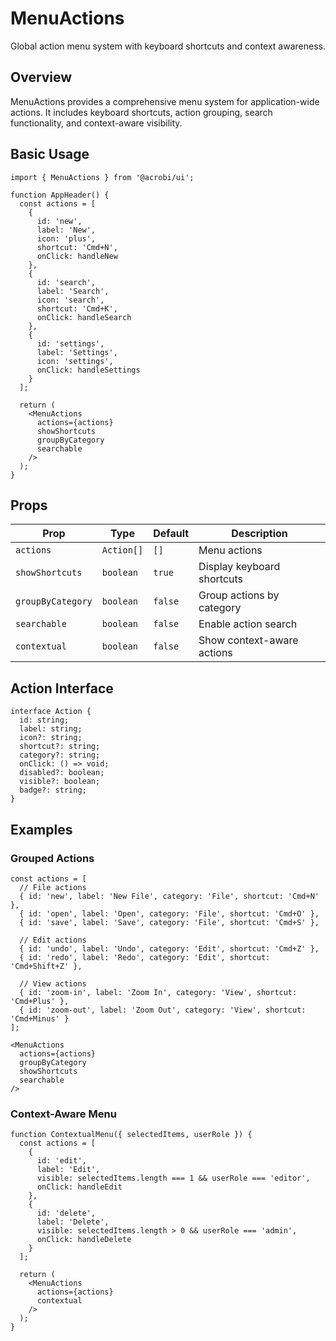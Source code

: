 # MenuActions

Global action menu system with keyboard shortcuts and context awareness.

## Overview

MenuActions provides a comprehensive menu system for application-wide actions. It includes keyboard shortcuts, action grouping, search functionality, and context-aware visibility.

## Basic Usage

```tsx
import { MenuActions } from '@acrobi/ui';

function AppHeader() {
  const actions = [
    {
      id: 'new',
      label: 'New',
      icon: 'plus',
      shortcut: 'Cmd+N',
      onClick: handleNew
    },
    {
      id: 'search',
      label: 'Search',
      icon: 'search',
      shortcut: 'Cmd+K',
      onClick: handleSearch
    },
    {
      id: 'settings',
      label: 'Settings',
      icon: 'settings',
      onClick: handleSettings
    }
  ];

  return (
    <MenuActions
      actions={actions}
      showShortcuts
      groupByCategory
      searchable
    />
  );
}
```

## Props

| Prop | Type | Default | Description |
|------|------|---------|-------------|
| `actions` | `Action[]` | `[]` | Menu actions |
| `showShortcuts` | `boolean` | `true` | Display keyboard shortcuts |
| `groupByCategory` | `boolean` | `false` | Group actions by category |
| `searchable` | `boolean` | `false` | Enable action search |
| `contextual` | `boolean` | `false` | Show context-aware actions |

## Action Interface

```tsx
interface Action {
  id: string;
  label: string;
  icon?: string;
  shortcut?: string;
  category?: string;
  onClick: () => void;
  disabled?: boolean;
  visible?: boolean;
  badge?: string;
}
```

## Examples

### Grouped Actions

```tsx
const actions = [
  // File actions
  { id: 'new', label: 'New File', category: 'File', shortcut: 'Cmd+N' },
  { id: 'open', label: 'Open', category: 'File', shortcut: 'Cmd+O' },
  { id: 'save', label: 'Save', category: 'File', shortcut: 'Cmd+S' },
  
  // Edit actions
  { id: 'undo', label: 'Undo', category: 'Edit', shortcut: 'Cmd+Z' },
  { id: 'redo', label: 'Redo', category: 'Edit', shortcut: 'Cmd+Shift+Z' },
  
  // View actions
  { id: 'zoom-in', label: 'Zoom In', category: 'View', shortcut: 'Cmd+Plus' },
  { id: 'zoom-out', label: 'Zoom Out', category: 'View', shortcut: 'Cmd+Minus' }
];

<MenuActions
  actions={actions}
  groupByCategory
  showShortcuts
  searchable
/>
```

### Context-Aware Menu

```tsx
function ContextualMenu({ selectedItems, userRole }) {
  const actions = [
    {
      id: 'edit',
      label: 'Edit',
      visible: selectedItems.length === 1 && userRole === 'editor',
      onClick: handleEdit
    },
    {
      id: 'delete',
      label: 'Delete',
      visible: selectedItems.length > 0 && userRole === 'admin',
      onClick: handleDelete
    }
  ];

  return (
    <MenuActions
      actions={actions}
      contextual
    />
  );
}
```